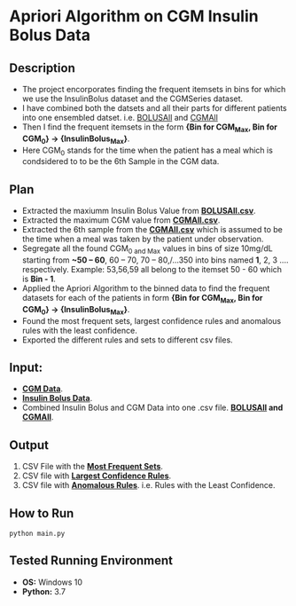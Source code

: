 # Apriori Algorithm on CGM Insulin Bolus Data


## Description
- The project encorporates finding the frequent itemsets in bins for which we use the InsulinBolus dataset and the CGMSeries dataset.
- I have combined both the datsets and all their parts for different patients into one ensembled datset. i.e. [BOLUSAll](BOLUSAll.csv) and [CGMAll](CGMAll.csv)
- Then I find the frequent itemsets in the form **{Bin for CGM<sub>Max</sub>, Bin for CGM<sub>0</sub>} -> {InsulinBolus<sub>Max</sub>}**.
- Here CGM<sub>0</sub> stands for the time when the patient has a meal which is condsidered to to be the 6th Sample in the CGM data.


## Plan
- Extracted the maxiumm Insulin Bolus Value from **[BOLUSAll.csv](BOLUSAll.csv)**.
- Extracted the maximum CGM value from **[CGMAll.csv](CGMAll.csv)**.
- Extracted the 6th sample from the **[CGMAll.csv](CGMAll.csv)** which is assumed to be the time when a meal was taken by the patient under observation.
- Segregate all the found CGM<sub>0 and Max</sub> values in bins of size 10mg/dL starting from **~50 – 60**, 60 – 70, 70 – 80,/...350 into bins named **1**, 2, 3 .... respectively. Example: 53,56,59 all belong to the itemset 50 - 60 which is **Bin - 1**.
- Applied the Apriori Algorithm to the binned data to find the frequent datasets for each of the patients in form **{Bin for CGM<sub>Max</sub>, Bin for CGM<sub>0</sub>} -> {InsulinBolus<sub>Max</sub>}**.
- Found the most frequent sets, largest confidence rules and anomalous rules with the least confidence.
- Exported the different rules and sets to different csv files.


## Input:
- **[CGM Data](DataCGM)**.
- **[Insulin Bolus Data](DataBOLUS)**.
- Combined Insulin Bolus and CGM Data into one .csv file. **[BOLUSAll](BOLUSAll.csv) and [CGMAll](CGMAll.csv)**.


## Output
1.	CSV File with the [**Most Frequent Sets**](OutputAll/1MostFrequent.csv).
2.	CSV file with [**Largest Confidence Rules**](OutputAll/2HighConfidence.csv). 
3.	CSV file with [**Anomalous Rules**](OutputAll/3AnamalousRules.csv). i.e. Rules with the Least Confidence.


## How to Run
```
python main.py
```


## Tested Running Environment
- **OS:** Windows 10
- **Python:** 3.7